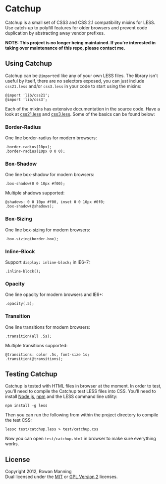 
Catchup
=======

Catchup is a small set of CSS3 and CSS 2.1 compatibility mixins
for LESS. Use catch-up to polyfill features for older browsers
and prevent code duplication by abstracting away vendor
prefixes.

**NOTE: This project is no longer being maintained. If you're interested in taking over maintenance of this repo, please contact me.**


Using Catchup
-------------

Catchup can be `@import`ed like any of your own LESS files. The
library isn't useful by itself, there are no selectors exposed,
you can just include `css21.less` and/or `css3.less` in your
code to start using the mixins:

    @import 'lib/css21';
    @import 'lib/css3';

Each of the mixins has extensive documentation in the source
code. Have a look at [css21.less][css21] and [css3.less][css3].
Some of the basics can be found below:


### Border-Radius ###

One line border-radius for modern browsers:
    
    .border-radius(10px);
    .border-radius(10px 0 0 0);


### Box-Shadow ###

One line box-shadow for modern browsers:
    
    .box-shadow(0 0 10px #f00);

Multiple shadows supported:
    
    @shadows: 0 0 10px #f00, inset 0 0 10px #0f0;
    .box-shadow(@shadows);


### Box-Sizing ###

One line box-sizing for modern browsers:
    
    .box-sizing(border-box);


### Inline-Block ###

Support `display: inline-block;` in IE6–7:

    .inline-block();


### Opacity ###

One line opacity for modern browsers and IE6+:
    
    .opacity(.5);


### Transition ###

One line transitions for modern browsers:
    
    .transition(all .5s);

Multiple transitions supported:
    
    @transitions: color .5s, font-size 1s;
    .transition(@transitions);


Testing Catchup
---------------

Catchup is tested with HTML files in browser at the moment. In
order to test, you'll need to compile the Catchup test LESS
files into CSS. You'll need to install [Node.js][node],
[npm][npm] and the LESS command line utility:

    npm install -g less

Then you can run the following from within the project directory
to compile the test CSS:

    lessc test/catchup.less > test/catchup.css

Now you can open `test/catchup.html` in browser to make sure
everything works.


License
-------

Copyright 2012, Rowan Manning  
Dual licensed under the [MIT][mit] or [GPL Version 2][gpl2]
licenses.


[css21]: https://github.com/rowanmanning/catchup/blob/master/lib/css21.less
[css3]: https://github.com/rowanmanning/catchup/blob/master/lib/css3.less
[node]: http://nodejs.org/
[npm]: http://npmjs.org/
[gpl2]: http://opensource.org/licenses/gpl-2.0.php
[mit]: http://opensource.org/licenses/mit-license.php

